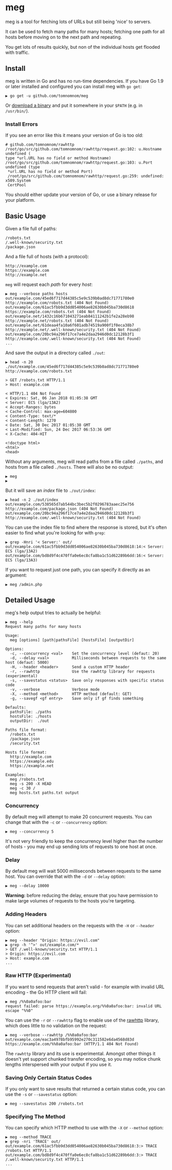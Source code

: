 # meg

meg is a tool for fetching lots of URLs but still being 'nice' to servers.

It can be used to fetch many paths for many hosts; fetching one path
for all hosts before moving on to the next path and repeating.

You get lots of results quickly, but non of the individual hosts get
flooded with traffic.

## Install

meg is written in Go and has no run-time dependencies. If you have Go 1.9
or later installed and configured you can install meg with `go get`:

```
▶ go get -u github.com/tomnomnom/meg
```

Or [download a binary](https://github.com/tomnomnom/meg/releases) and
put it somewhere in your `$PATH` (e.g. in `/usr/bin/`).

### Install Errors

If you see an error like this it means your version of Go is too old:

```
# github.com/tomnomnom/rawhttp
/root/go/src/github.com/tomnomnom/rawhttp/request.go:102: u.Hostname undefined (
type *url.URL has no field or method Hostname)
/root/go/src/github.com/tomnomnom/rawhttp/request.go:103: u.Port undefined (type
 *url.URL has no field or method Port)
 /root/go/src/github.com/tomnomnom/rawhttp/request.go:259: undefined: x509.System
 CertPool
```

You should either update your version of Go, or use a binary release
for your platform.

## Basic Usage

Given a file full of paths:

```
/robots.txt
/.well-known/security.txt
/package.json
```

And a file full of hosts (with a protocol):

```
http://example.com
https://example.com
http://example.net
```

`meg` will request each *path* for every *host*:

```
▶ meg --verbose paths hosts
out/example.com/45ed6f717d44385c5e9c539b0ad8dc71771780e0 http://example.com/robots.txt (404 Not Found)
out/example.com/61ac5fbb9d3dd054006ae82630b045ba730d8618 https://example.com/robots.txt (404 Not Found)
out/example.net/1432c16b671043271eab84111242b1fe2a28eb98 http://example.net/robots.txt (404 Not Found)
out/example.net/61deaa4fa10a6f601adb74519a900f1f0eca38b7 http://example.net/.well-known/security.txt (404 Not Found)
out/example.com/20bc94a296f17ce7a4e2daa2946d0dc12128b3f1 http://example.com/.well-known/security.txt (404 Not Found)
...
```

And save the output in a directory called `./out`:

```
▶ head -n 20 ./out/example.com/45ed6f717d44385c5e9c539b0ad8dc71771780e0
http://example.com/robots.txt

> GET /robots.txt HTTP/1.1
> Host: example.com

< HTTP/1.1 404 Not Found
< Expires: Sat, 06 Jan 2018 01:05:38 GMT
< Server: ECS (lga/13A2)
< Accept-Ranges: bytes
< Cache-Control: max-age=604800
< Content-Type: text/*
< Content-Length: 1270
< Date: Sat, 30 Dec 2017 01:05:38 GMT
< Last-Modified: Sun, 24 Dec 2017 06:53:36 GMT
< X-Cache: 404-HIT

<!doctype html>
<html>
<head>
```

Without any arguments, meg will read paths from a file called `./paths`,
and hosts from a file called `./hosts`. There will also be no output:

```
▶ meg
▶
```

But it will save an *index* file to `./out/index`:

```
▶ head -n 2 ./out/index
out/example.com/538565d7ab544bc3bec5b2f0296783aaec25e756 http://example.com/package.json (404 Not Found)
out/example.com/20bc94a296f17ce7a4e2daa2946d0dc12128b3f1 http://example.com/.well-known/security.txt (404 Not Found)
```

You can use the index file to find where the response is stored, but it's
often easier to find what you're looking for with `grep`:

```
▶ grep -Hnri '< Server:' out/
out/example.com/61ac5fbb9d3dd054006ae82630b045ba730d8618:14:< Server: ECS (lga/13A2)
out/example.com/bd8d9f4c470ffa0e6ec8cfa8ba1c51d62289b6dd:16:< Server: ECS (lga/13A3)
```

If you want to request just one path, you can specify it directly as an argument:

```
▶ meg /admin.php
```

## Detailed Usage

meg's help output tries to actually be helpful:

```
▶ meg --help
Request many paths for many hosts

Usage:
  meg [options] [path|pathsFile] [hostsFile] [outputDir]

Options:
  -c, --concurrency <val>    Set the concurrency level (defaut: 20)
  -d, --delay <val>          Milliseconds between requests to the same host (defaut: 5000)
  -H, --header <header>      Send a custom HTTP header
  -r, --rawhttp              Use the rawhttp library for requests (experimental)
  -s, --savestatus <status>  Save only responses with specific status code
  -v, --verbose              Verbose mode
  -X, --method <method>      HTTP method (default: GET)
  -g, --savegf <gf entry>    Save only if gf finds something

Defaults:
  pathsFile: ./paths
  hostsFile: ./hosts
  outputDir:  ./out

Paths file format:
  /robots.txt
  /package.json
  /security.txt

Hosts file format:
  http://example.com
  https://example.edu
  https://example.net

Examples:
  meg /robots.txt
  meg -s 200 -X HEAD
  meg -c 30 /
  meg hosts.txt paths.txt output
```

### Concurrency

By default meg will attempt to make 20 concurrent requests. You can change that
with the `-c` or `--concurrency` option:

```
▶ meg --concurrency 5
```

It's not very friendly to keep the concurrency level higher than the number of
hosts - you may end up sending lots of requests to one host at once.

### Delay
By default meg will wait 5000 milliseconds between requests to the same host.
You can override that with the `-d` or `--delay` option:

```
▶ meg --delay 10000
```

**Warning:** before reducing the delay, ensure that you have permission to make
large volumes of requests to the hosts you're targeting.

### Adding Headers

You can set additional headers on the requests with the `-H` or `--header`
option:

```
▶ meg --header "Origin: https://evil.com"
▶ grep -h '^>' out/example.com/*
> GET /.well-known/security.txt HTTP/1.1
> Origin: https://evil.com
> Host: example.com
...
```

### Raw HTTP (Experimental)

If you want to send requests that aren't valid - for example with invalid URL encoding -
the Go HTTP client will fail:

```
▶ meg /%%0a0afoo:bar
request failed: parse https://example.org/%%0a0afoo:bar: invalid URL escape "%%0"
```

You can use the `-r` or `--rawhttp` flag to enable use of the [rawhttp](https://github.com/tomnomnom/rawhttp)
library, which does little to no validation on the request:

```
▶ meg --verbose --rawhttp /%%0a0afoo:bar
out/example.com/eac3a4978bfb95992e270c311582e6da4568d83d https://example.com/%%0a0afoo:bar (HTTP/1.1 404 Not Found)
```

The `rawhttp` library and its use is experimental. Amongst other things it doesn't
yet support chunked transfer encoding, so you may notice chunk lengths interspersed
with your output if you use it.

### Saving Only Certain Status Codes

If you only want to save results that returned a certain status code, you can
use the `-s` or `--savestatus` option:

```
▶ meg --savestatus 200 /robots.txt
```

### Specifying The Method

You can specify which HTTP method to use with the `-X` or `--method` option:

```
▶ meg --method TRACE
▶ grep -nri 'TRACE' out/
out/example.com/61ac5fbb9d3dd054006ae82630b045ba730d8618:3:> TRACE /robots.txt HTTP/1.1
out/example.com/bd8d9f4c470ffa0e6ec8cfa8ba1c51d62289b6dd:3:> TRACE /.well-known/security.txt HTTP/1.1
...
```
